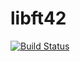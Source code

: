 libft42
=======
[![Build Status](https://travis-ci.org/spectrenoir06/libft42.svg?branch=master)](https://travis-ci.org/spectrenoir06/libft42)
